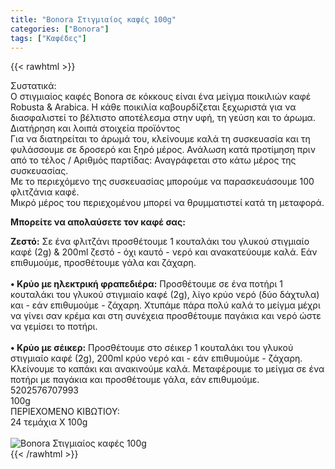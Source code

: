 ```yaml
---
title: "Bonora Στιγµιαίος καφές 100g"
categories: ["Bonora"]
tags: ["Καφέδες"]
---
```

{{< rawhtml >}}

<div class="sload121"><div class="product"><div id="sistatika">Συστατικά:</div><div class="alltext">Ο στιγμιαίος καφές Bonora σε κόκκους είναι ένα μείγμα ποικιλιών καφέ Robusta &amp; Arabica. Η κάθε ποικιλία καβουρδίζεται ξεχωριστά για να διασφαλιστεί το βέλτιστο αποτέλεσμα στην υφή, τη γεύση και το άρωμα.</div><div id="loipa">Διατήρηση και λοιπά στοιχεία προϊόντος</div><div class="alltext">Για να διατηρείται το άρωµά του, κλείνουμε καλά τη συσκευασία και τη φυλάσσουμε σε δροσερό και ξηρό µέρος. Ανάλωση κατά προτίµηση πριν από το τέλος / Αριθµός παρτίδας: Αναγράφεται στο κάτω µέρος της συσκευασίας.<br>Με το περιεχόμενο της συσκευασίας μπορούμε να παρασκευάσουμε 100 φλιτζάνια καφέ.<br>Μικρό μέρος του περιεχομένου μπορεί να θρυμματιστεί κατά τη μεταφορά.<br><p><b>Μπορείτε να απολαύσετε τον καφέ σας:</b></p><b>Ζεστό:</b> Σε ένα φλιτζάνι προσθέτουμε 1 κουταλάκι του γλυκού στιγμιαίο καφέ (2g) &amp; 200ml ζεστό - όχι καυτό - νερό και ανακατεύουμε καλά. Εάν επιθυμούμε, προσθέτουμε γάλα και ζάχαρη.<br><br><b>• Κρύο με ηλεκτρική φραπεδιέρα:</b> Προσθέτουμε σε ένα ποτήρι 1 κουταλάκι του γλυκού στιγμιαίο καφέ (2g), λίγο κρύο νερό (δύο δάχτυλα) και - εάν επιθυμούμε - ζάχαρη. Χτυπάμε πάρα πολύ καλά το μείγμα μέχρι να γίνει σαν κρέμα και στη συνέχεια προσθέτουμε παγάκια και νερό ώστε να γεμίσει το ποτήρι.<br><br><b>• Κρύο με σέικερ:</b> Προσθέτουμε στο σέικερ 1 κουταλάκι του γλυκού στιγμιαίο καφέ (2g), 200ml κρύο νερό και - εάν επιθυμούμε - ζάχαρη. Κλείνουμε το καπάκι και ανακινούμε καλά. Μεταφέρουμε το μείγμα σε ένα ποτήρι με παγάκια και προσθέτουμε γάλα, εάν επιθυμούμε.<br></div><div id="barcode"><div id="barimage1"></div><span id="bartext">5202576707993</span><br></div><div id="varos"><div id="varosimage1"></div><span id="varostext">100g</span><br></div><div id="kivotio">ΠΕΡΙΕΧΟΜΕΝΟ ΚΙΒΩΤΙΟΥ:<br>24 τεμάχια Χ 100g</div><br><div class="pimg"><img alt="Bonora Στιγµιαίος καφές 100g" title="Bonora Στιγµιαίος καφές 100g" src="/media/images/bonora-stigµiaios-kafes-100g.jpg"></div></div></div>
{{< /rawhtml >}}


